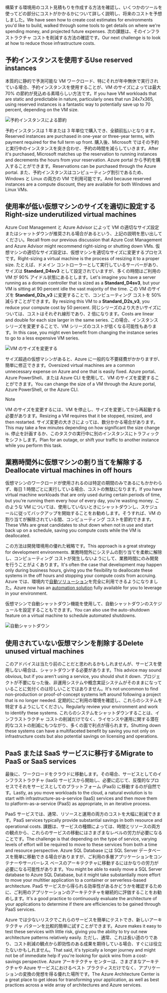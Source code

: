 <span data-ttu-id="36445-101">構築する環境用のコスト見積もりを作成する方法を確認し、いくつかのツールを使ってどの部分にコストがかかるかについて詳しく説明し、将来のコストを予想しました。</span><span class="sxs-lookup"><span data-stu-id="36445-101">We have seen how to create cost estimates for environments you'd like to build, walked through some tools to get details on where we're spending money, and projected future expenses.</span></span> <span data-ttu-id="36445-102">次の課題は、そのインフラストラクチャ コストを削減する方法の確認です。</span><span class="sxs-lookup"><span data-stu-id="36445-102">Our next challenge is to look at how to reduce those infrastructure costs.</span></span>

## <a name="use-reserved-instances"></a><span data-ttu-id="36445-103">予約インスタンスを使用する</span><span class="sxs-lookup"><span data-stu-id="36445-103">Use reserved instances</span></span>

<span data-ttu-id="36445-104">本質的に静的で予測可能な VM ワークロード、特にそれが年中無休で実行されている場合、予約インスタンスを使用することが、VM のサイズによっては最大 70% の節約が見込める素晴らしい方法です。</span><span class="sxs-lookup"><span data-stu-id="36445-104">If you have VM workloads that are static and predictable in nature, particularly ones that run 24x7x365, using reserved instances is a fantastic way to potentially save up to 70 percent, depending on the VM size.</span></span>

![予約インスタンスによる節約](../images/savings-coins.png)

<span data-ttu-id="36445-106">予約インスタンスは 1 年または 3 年単位で購入でき、全額前払いとなります。</span><span class="sxs-lookup"><span data-stu-id="36445-106">Reserved instances are purchased in one-year or three-year terms, with payment required for the full term up front.</span></span> <span data-ttu-id="36445-107">購入後、Microsoft ではその予約と実行中のインスタンスを突き合わせ、予約の時間を減らしていきます。</span><span class="sxs-lookup"><span data-stu-id="36445-107">After it's purchased, Microsoft matches up the reservation to running instances and decrements the hours from your reservation.</span></span> <span data-ttu-id="36445-108">Azure portal から予約を購入することができます。</span><span class="sxs-lookup"><span data-stu-id="36445-108">Reservations can be purchased through the Azure portal.</span></span> <span data-ttu-id="36445-109">また、予約インスタンスはコンピューティング割引であるため、Windows と Linux の両方の VM で利用可能です。</span><span class="sxs-lookup"><span data-stu-id="36445-109">And because reserved instances are a compute discount, they are available for both Windows and Linux VMs.</span></span>

## <a name="right-size-underutilized-virtual-machines"></a><span data-ttu-id="36445-110">使用率が低い仮想マシンのサイズを適切に設定する</span><span class="sxs-lookup"><span data-stu-id="36445-110">Right-size underutilized virtual machines</span></span>

<span data-ttu-id="36445-111">Azure Cost Management と Azure Advisor によって VM の適切なサイズ設定またはシャットダウンが推奨される場合があるという、上記の説明を思い出してください。</span><span class="sxs-lookup"><span data-stu-id="36445-111">Recall from our previous discussion that Azure Cost Management and Azure Advisor might recommend right-sizing or shutting down VMs.</span></span> <span data-ttu-id="36445-112">仮想マシンの適切なサイズ設定は、仮想マシンを適切なサイズに変更するプロセスです。</span><span class="sxs-lookup"><span data-stu-id="36445-112">Right-sizing a virtual machine is the process of resizing it to a proper size.</span></span> <span data-ttu-id="36445-113">たとえば、ドメイン コントローラーとして実行しているサーバーがあり、サイズは **Standard_D4sv3** として設定されていますが、多くの時間はご利用の VM が 90% アイドル状態にあるとします。</span><span class="sxs-lookup"><span data-stu-id="36445-113">Let's imagine you have a server running as a domain controller that is sized as a **Standard_D4sv3**, but your VM is sitting at 90 percent idle the vast majority of the time.</span></span> <span data-ttu-id="36445-114">この VM のサイズを **Standard_D2s_v3** に変更することで、コンピューティング コストを 50% 減らすことができます。</span><span class="sxs-lookup"><span data-stu-id="36445-114">By resizing this VM to a **Standard_D2s_v3**, you reduce your compute cost by 50 percent.</span></span> <span data-ttu-id="36445-115">同じシリーズのより大きいサイズについては、コストはそれぞれ線形であり、2 倍になります。</span><span class="sxs-lookup"><span data-stu-id="36445-115">Costs are linear and double for each size larger in the same series.</span></span> <span data-ttu-id="36445-116">この場合、インスタンス シリーズを変更することで、VM シリーズのコストが低くなる可能性もあります。</span><span class="sxs-lookup"><span data-stu-id="36445-116">In this case, you might even benefit from changing the instance series to go to a less expensive VM series.</span></span>

![VM のサイズを変更する](../images/vm-resize.png)

<span data-ttu-id="36445-118">サイズ超過の仮想マシンがあると、Azure に一般的な不要経費がかかりますが、簡単に修正できます。</span><span class="sxs-lookup"><span data-stu-id="36445-118">Oversized virtual machines are a common unnecessary expense on Azure and one that is easily fixed.</span></span> <span data-ttu-id="36445-119">Azure portal、Azure PowerShell、または Azure CLI を使用して、VM のサイズを変更することができます。</span><span class="sxs-lookup"><span data-stu-id="36445-119">You can change the size of a VM through the Azure portal, Azure PowerShell, or the Azure CLI.</span></span>

> [!NOTE]
> <span data-ttu-id="36445-120">VM のサイズを変更するには、VM を停止し、サイズを変更してから再起動する必要があります。</span><span class="sxs-lookup"><span data-stu-id="36445-120">Resizing a VM requires that it be stopped, resized, and then restarted.</span></span> <span data-ttu-id="36445-121">サイズ変更の大きさによっては、数分かかる場合があります。</span><span class="sxs-lookup"><span data-stu-id="36445-121">This may take a few minutes depending on how significant the size change is.</span></span> <span data-ttu-id="36445-122">停止を計画するか、このタスクの実行中に別のインスタンスにトラフィックをシフトします。</span><span class="sxs-lookup"><span data-stu-id="36445-122">Plan for an outage, or shift your traffic to another instance while you perform this task.</span></span>

## <a name="deallocate-virtual-machines-in-off-hours"></a><span data-ttu-id="36445-123">業務時間外に仮想マシンの割り当てを解除する</span><span class="sxs-lookup"><span data-stu-id="36445-123">Deallocate virtual machines in off hours</span></span>

<span data-ttu-id="36445-124">仮想マシンのワークロードが使用されるのは特定の期間のみであるにもかかわらず、毎日 1 時間ごとに実行している場合、コストの無駄になります。</span><span class="sxs-lookup"><span data-stu-id="36445-124">If you have virtual machine workloads that are only used during certain periods of time, but you're running them every hour of every day, you're wasting money.</span></span> <span data-ttu-id="36445-125">このような VM については、使用していないときにシャットダウンし、スケジュールに従ってバックアップを開始することをお勧めします。そうすれば、VM の割り当てが解除されている間、コンピューティング コストを節約できます。</span><span class="sxs-lookup"><span data-stu-id="36445-125">These VMs are great candidates to shut down when not in use and start back up on a schedule, saving you compute costs while the VM is deallocated.</span></span>

<span data-ttu-id="36445-126">この方法は開発環境用の優れた戦略です。</span><span class="sxs-lookup"><span data-stu-id="36445-126">This approach is a great strategy for development environments.</span></span> <span data-ttu-id="36445-127">業務時間外にシステムの割り当てを柔軟に解除し、コンピューティング コストが発生しないようにして、業務時間にのみ開発を行うことがよくあります。</span><span class="sxs-lookup"><span data-stu-id="36445-127">It's often the case that development may happen only during business hours, giving you the flexibility to deallocate these systems in the off hours and stopping your compute costs from accruing.</span></span> <span data-ttu-id="36445-128">Azure では、環境内で[自動ソリューション](https://docs.microsoft.com/azure/automation/automation-solution-vm-management)を完全に利用できるようになりました。</span><span class="sxs-lookup"><span data-stu-id="36445-128">Azure now has an [automation solution](https://docs.microsoft.com/azure/automation/automation-solution-vm-management) fully available for you to leverage in your environment.</span></span>

<span data-ttu-id="36445-129">仮想マシンで自動シャットダウン機能を使用して、自動シャットダウンのスケジュールを設定することもできます。</span><span class="sxs-lookup"><span data-stu-id="36445-129">You can also use the auto-shutdown feature on a virtual machine to schedule automated shutdowns.</span></span>

![自動シャットダウン](../images/vm-auto-shutdown.png)

## <a name="delete-unused-virtual-machines"></a><span data-ttu-id="36445-131">使用されていない仮想マシンを削除する</span><span class="sxs-lookup"><span data-stu-id="36445-131">Delete unused virtual machines</span></span> 

 <span data-ttu-id="36445-132">このアドバイスは当たり前のことだと思われるかもしれませんが、サービスを使用しない場合は、シャットダウンする必要があります。</span><span class="sxs-lookup"><span data-stu-id="36445-132">This advice may sound obvious, but if you aren't using a service, you should shut it down.</span></span> <span data-ttu-id="36445-133">プロジェクトが不要になった後、非運用システムや概念実証システムがそのままになっていることに気付くのは珍しいことではありません。</span><span class="sxs-lookup"><span data-stu-id="36445-133">It's not uncommon to find non-production or proof-of-concept systems left around following a project that is no longer needed.</span></span> <span data-ttu-id="36445-134">定期的にご利用の環境を確認し、これらのシステムを特定するようにしてください。</span><span class="sxs-lookup"><span data-stu-id="36445-134">Regularly review your environment and work to identify these systems.</span></span> <span data-ttu-id="36445-135">これらのシステムをシャットダウンすることは、インフラストラクチャ コストの削減だけでなく、ライセンスや運用に関する潜在的なコストの削減にもつながり、多くの面で利点が得られます。</span><span class="sxs-lookup"><span data-stu-id="36445-135">Shutting down these systems can have a multifaceted benefit by saving you not only on infrastructure costs but also potential savings on licensing and operations.</span></span>

## <a name="migrate-to-paas-or-saas-services"></a><span data-ttu-id="36445-136">PaaS または SaaS サービスに移行する</span><span class="sxs-lookup"><span data-stu-id="36445-136">Migrate to PaaS or SaaS services</span></span> 

<span data-ttu-id="36445-137">最後に、ワークロードをクラウドに移動します。その場合、サービスとしてのインフラストラクチャ (IaaS) サービスから開始し、必要に応じて、反復的なプロセスでそれをサービスとしてのプラットフォーム (PaaS) に移動するのが自然です。</span><span class="sxs-lookup"><span data-stu-id="36445-137">Lastly, as you move workloads to the cloud, a natural evolution is to start with infrastructure-as-a-service (IaaS) services and then move them to platform-as-a-service (PaaS) as appropriate, in an iterative process.</span></span>

<span data-ttu-id="36445-138">PaaS サービスでは、通常、リソースと運用の両方のコストを大幅に削減できます。</span><span class="sxs-lookup"><span data-stu-id="36445-138">PaaS services typically provide substantial savings in both resource and operational costs.</span></span> <span data-ttu-id="36445-139">課題は、サービスの種類によっては、時間とリソースの両方の観点から、これらのサービスの移動にはさまざまなレベルの労力が必要になることです。</span><span class="sxs-lookup"><span data-stu-id="36445-139">The challenge is that depending on the type of service, varying levels of effort will be required to move to these services from both a time and resource perspective.</span></span> <span data-ttu-id="36445-140">Azure SQL Database には SQL Server データベースを簡単に移動できる場合がありますが、ご利用の多層アプリケーションをコンテナーやサーバーレス ベースのアーキテクチャに移動するにはかなりの労力が必要になる可能性があります。</span><span class="sxs-lookup"><span data-stu-id="36445-140">You might be able to easily move a SQL Server database to Azure SQL Database, but it might take substantially more effort to move your multitier application to a container or serverless-based architecture.</span></span> <span data-ttu-id="36445-141">PaaS サービスから得られる効率性があるかどうかを確認するために、ご利用のアプリケーションのアーキテクチャを継続的に評価することをお勧めします。</span><span class="sxs-lookup"><span data-stu-id="36445-141">It's a good practice to continuously evaluate the architecture of your applications to determine if there are efficiencies to be gained through PaaS services.</span></span>  

<span data-ttu-id="36445-142">Azure では少ないリスクでこれらのサービスを簡単にテストでき、新しいアーキテクチャ パターンを比較的簡単に試すことができます。</span><span class="sxs-lookup"><span data-stu-id="36445-142">Azure makes it easy to test these services with little risk, giving you the ability to try out new architecture patterns relatively easily.</span></span> <span data-ttu-id="36445-143">ただし、通常、これは長い道のりであり、コスト削減の観点から即効性のある成果を期待している場合、すぐには役立たないかもしれません。</span><span class="sxs-lookup"><span data-stu-id="36445-143">That said, it's typically a longer journey and might not be of immediate help if you're looking for quick wins from a cost-savings perspective.</span></span> <span data-ttu-id="36445-144">Azure アーキテクチャ センターは、さまざまなアーキテクチャや Azure サービスにおけるベスト プラクティスだけでなく、アプリケーションの変換の発想を得る優れた場所です。</span><span class="sxs-lookup"><span data-stu-id="36445-144">The Azure Architecture Center is a great place to get ideas for transforming your application, as well as best practices across a wide array of architectures and Azure services.</span></span> 